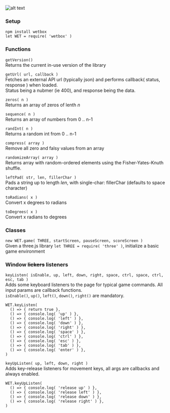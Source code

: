 ![alt text](https://onitz.github.io/npm-wetbox/trump.svg "Make Prototypes Great Again.")

### Setup ### 
`npm install wetbox`  
`let WET = require( 'wetbox' )` 

### Functions ### 
`getVersion()`  
Returns the current in-use version of the library

`getUrl( url, callback )`  
Fetches an external API url (typically json) and performs callback( status, response ) when loaded.  
Status being a nubmer (ie 400), and response being the data.

`zeros( n )`  
Returns an array of zeros of lenth _n_

`sequence( n )`  
Returns an array of numbers from 0 .. n-1

`randInt( n )`  
Returns a random int from 0 .. n-1

`compress( array )`  
Remove all zero and falsy values from an array

`randomizeArray( array )`  
Returns array with random-ordered elements using the Fisher-Yates-Knuth shuffle.

`leftPad( str, len, fillerChar )`  
Pads a string up to length _len_, with single-char: fillerChar (defaults to space character) 

`toRadians( x )`  
Convert x degrees to radians 

`toDegrees( x )`  
Convert x radians to degrees

### Classes ### 
`new WET.game( THREE, startScreen, pauseScreen, scoreScreen )`  
Given a three.js library `let THREE = require( 'three' )`, initialize a basic game environment

### Window ~~lickers~~ listeners ###
`keyListen( isEnable, up, left, down, right, space, ctrl, space, ctrl, esc, tab )`  
Adds some keyboard listeners to the page for typical game commands. All input params are callback functions.  
`isEnable()`, `up()`, `left()`, `down()`, `right()` are mandatory.
```
WET.keyListen( 
  () => { return true },
  () => { console.log( 'up' ) },
  () => { console.log( 'left' ) },
  () => { console.log( 'down' ) },
  () => { console.log( 'right' ) },
  () => { console.log( 'space' ) },
  () => { console.log( 'ctrl' ) },
  () => { console.log( 'esc' ) },
  () => { console.log( 'tab' ) },
  () => { console.log( 'enter' ) },
)
```

`keyUpListen( up, left, down, right )`  
Adds key-release listeners for movement keys, all args are callbacks and always enabled.
```
WET.keyUpListen(
  () => { console.log( 'release up' ) },
  () => { console.log( 'release left' ) },
  () => { console.log( 'release down' ) },
  () => { console.log( 'release right' ) },
)
```